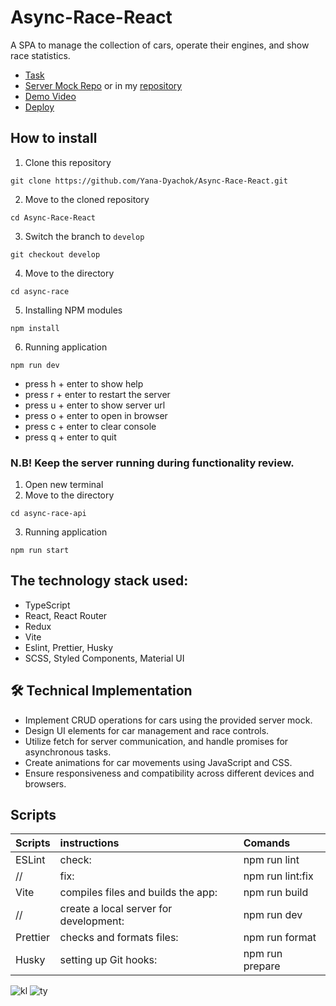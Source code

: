 # Async-Race-React
A SPA to manage the collection of cars, operate their engines, and show race statistics.
- [Task](https://github.com/rolling-scopes-school/tasks/tree/master/stage2/tasks/async-race)
- [Server Mock Repo](https://github.com/mikhama/async-race-api) or in my [repository](https://github.com/Yana-Dyachok/async-race-api)
- [Demo Video](https://youtu.be/sTXtlBLh-Ts)
- [Deploy](https://async-race-react-diachok.netlify.app) 

## How to install

1.  Clone this repository
```
git clone https://github.com/Yana-Dyachok/Async-Race-React.git
```
2.  Move to the cloned repository
```
cd Async-Race-React 
```
3.  Switch the branch to `develop`
```
git checkout develop
```
4.  Move to the directory
```
cd async-race
```
5.  Installing NPM modules
```
npm install 
```
6.  Running application
```
npm run dev
```
- press h + enter to show help
- press r + enter to restart the server
- press u + enter to show server url
- press o + enter to open in browser
- press c + enter to clear console
- press q + enter to quit

### N.B! Keep the server running during functionality review.
1.  Open new terminal
2.  Move to the directory
```
cd async-race-api 
```
3.  Running application
```
npm run start
```

## The technology stack used:
   - TypeScript
   - React, React Router
   - Redux
   - Vite
   - Eslint, Prettier, Husky
   - SCSS, Styled Components, Material UI
   
## 🛠️ Technical Implementation

- Implement CRUD operations for cars using the provided server mock.
- Design UI elements for car management and race controls.
- Utilize fetch for server communication, and handle promises for asynchronous tasks.
- Create animations for car movements using JavaScript and CSS.
- Ensure responsiveness and compatibility across different devices and browsers.

## Scripts
 Scripts                  |   instructions                         | Comands
--------------------------|:---------------------------------------|:-----------------------------
ESLint                    | check:                                 | npm run lint 
//                        | fix:                                   | npm run lint:fix
Vite                      | compiles files and builds the app:     | npm run build 
//                        | create a local server for development: | npm run dev 
Prettier                  | checks and formats files:              | npm run format
Husky                     | setting up Git hooks:                  | npm run prepare

![kl](https://github.com/user-attachments/assets/f83e1406-40f9-400e-8069-c02d6ce76328)
![ty](https://github.com/user-attachments/assets/83a4f6e5-4f46-45b6-b62d-f90fad2cac94)




